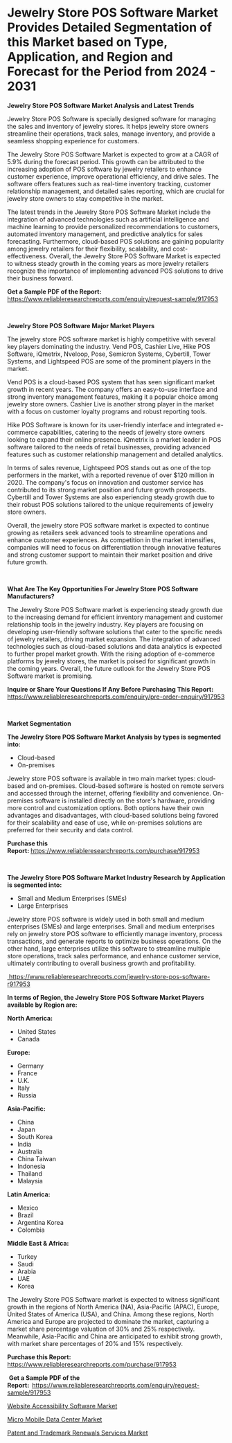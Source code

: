 <p><h1>Jewelry Store POS Software Market Provides Detailed Segmentation of this Market based on Type, Application, and Region and Forecast for the Period from 2024 - 2031</h1></p><p><strong>Jewelry Store POS Software Market Analysis and Latest Trends</strong></p>
<p><p>Jewelry Store POS Software is specially designed software for managing the sales and inventory of jewelry stores. It helps jewelry store owners streamline their operations, track sales, manage inventory, and provide a seamless shopping experience for customers.</p><p>The Jewelry Store POS Software Market is expected to grow at a CAGR of 5.9% during the forecast period. This growth can be attributed to the increasing adoption of POS software by jewelry retailers to enhance customer experience, improve operational efficiency, and drive sales. The software offers features such as real-time inventory tracking, customer relationship management, and detailed sales reporting, which are crucial for jewelry store owners to stay competitive in the market.</p><p>The latest trends in the Jewelry Store POS Software Market include the integration of advanced technologies such as artificial intelligence and machine learning to provide personalized recommendations to customers, automated inventory management, and predictive analytics for sales forecasting. Furthermore, cloud-based POS solutions are gaining popularity among jewelry retailers for their flexibility, scalability, and cost-effectiveness. Overall, the Jewelry Store POS Software Market is expected to witness steady growth in the coming years as more jewelry retailers recognize the importance of implementing advanced POS solutions to drive their business forward.</p></p>
<p><strong>Get a Sample PDF of the Report:&nbsp;</strong> <a href="https://www.reliableresearchreports.com/enquiry/request-sample/917953">https://www.reliableresearchreports.com/enquiry/request-sample/917953</a></p>
<p>&nbsp;</p>
<p><strong>Jewelry Store POS Software Major Market Players</strong></p>
<p><p>The jewelry store POS software market is highly competitive with several key players dominating the industry. Vend POS, Cashier Live, Hike POS Software, iQmetrix, Nveloop, Pose, Semicron Systems, Cybertill, Tower Systems, and Lightspeed POS are some of the prominent players in the market.</p><p>Vend POS is a cloud-based POS system that has seen significant market growth in recent years. The company offers an easy-to-use interface and strong inventory management features, making it a popular choice among jewelry store owners. Cashier Live is another strong player in the market with a focus on customer loyalty programs and robust reporting tools.</p><p>Hike POS Software is known for its user-friendly interface and integrated e-commerce capabilities, catering to the needs of jewelry store owners looking to expand their online presence. iQmetrix is a market leader in POS software tailored to the needs of retail businesses, providing advanced features such as customer relationship management and detailed analytics.</p><p>In terms of sales revenue, Lightspeed POS stands out as one of the top performers in the market, with a reported revenue of over $120 million in 2020. The company's focus on innovation and customer service has contributed to its strong market position and future growth prospects. Cybertill and Tower Systems are also experiencing steady growth due to their robust POS solutions tailored to the unique requirements of jewelry store owners.</p><p>Overall, the jewelry store POS software market is expected to continue growing as retailers seek advanced tools to streamline operations and enhance customer experiences. As competition in the market intensifies, companies will need to focus on differentiation through innovative features and strong customer support to maintain their market position and drive future growth.</p></p>
<p>&nbsp;</p>
<p><strong>What Are The Key Opportunities For Jewelry Store POS Software Manufacturers?</strong></p>
<p><p>The Jewelry Store POS Software market is experiencing steady growth due to the increasing demand for efficient inventory management and customer relationship tools in the jewelry industry. Key players are focusing on developing user-friendly software solutions that cater to the specific needs of jewelry retailers, driving market expansion. The integration of advanced technologies such as cloud-based solutions and data analytics is expected to further propel market growth. With the rising adoption of e-commerce platforms by jewelry stores, the market is poised for significant growth in the coming years. Overall, the future outlook for the Jewelry Store POS Software market is promising.</p></p>
<p><strong>Inquire or Share Your Questions If Any Before Purchasing This Report:</strong> <a href="https://www.reliableresearchreports.com/enquiry/pre-order-enquiry/917953">https://www.reliableresearchreports.com/enquiry/pre-order-enquiry/917953</a></p>
<p>&nbsp;</p>
<p><strong>Market Segmentation</strong></p>
<p><strong>The Jewelry Store POS Software Market Analysis by types is segmented into:</strong></p>
<p><ul><li>Cloud-based</li><li>On-premises</li></ul></p>
<p><p>Jewelry store POS software is available in two main market types: cloud-based and on-premises. Cloud-based software is hosted on remote servers and accessed through the internet, offering flexibility and convenience. On-premises software is installed directly on the store's hardware, providing more control and customization options. Both options have their own advantages and disadvantages, with cloud-based solutions being favored for their scalability and ease of use, while on-premises solutions are preferred for their security and data control.</p></p>
<p><strong>Purchase this Report:&nbsp;</strong><a href="https://www.reliableresearchreports.com/purchase/917953">https://www.reliableresearchreports.com/purchase/917953</a></p>
<p>&nbsp;</p>
<p><strong>The Jewelry Store POS Software Market Industry Research by Application is segmented into:</strong></p>
<p><ul><li>Small and Medium Enterprises (SMEs)</li><li>Large Enterprises</li></ul></p>
<p><p>Jewelry store POS software is widely used in both small and medium enterprises (SMEs) and large enterprises. Small and medium enterprises rely on jewelry store POS software to efficiently manage inventory, process transactions, and generate reports to optimize business operations. On the other hand, large enterprises utilize this software to streamline multiple store operations, track sales performance, and enhance customer service, ultimately contributing to overall business growth and profitability.</p></p>
<p><a href="https://www.reliableresearchreports.com/jewelry-store-pos-software-r917953">&nbsp;https://www.reliableresearchreports.com/jewelry-store-pos-software-r917953</a></p>
<p><strong>In terms of Region, the Jewelry Store POS Software Market Players available by Region are:</strong></p>
<p>
    <p> <strong> North America: </strong>
        <ul>
            <li>United States</li>
            <li>Canada</li>
        </ul>
        </p> 
    <p> <strong> Europe: </strong>
        <ul>
            <li>Germany</li>
            <li>France</li>
            <li>U.K.</li>
            <li>Italy</li>
            <li>Russia</li>
        </ul>
        </p> 
    <p> <strong> Asia-Pacific: </strong>
        <ul>
            <li>China</li>
            <li>Japan</li>
            <li>South Korea</li>
            <li>India</li>
            <li>Australia</li>
            <li>China Taiwan</li>
            <li>Indonesia</li>
            <li>Thailand</li>
            <li>Malaysia</li>
        </ul>
        </p> 
    <p> <strong> Latin America: </strong>
        <ul>
            <li>Mexico</li>
            <li>Brazil</li>
            <li>Argentina Korea</li>
            <li>Colombia</li>
        </ul>
        </p> 
    <p> <strong> Middle East & Africa: </strong>
        <ul>
            <li>Turkey</li>
            <li>Saudi</li>
            <li>Arabia</li>
            <li>UAE</li>
            <li>Korea</li>
        </ul>
    </p>
    </p>
<p><p>The Jewelry Store POS Software market is expected to witness significant growth in the regions of North America (NA), Asia-Pacific (APAC), Europe, United States of America (USA), and China. Among these regions, North America and Europe are projected to dominate the market, capturing a market share percentage valuation of 30% and 25% respectively. Meanwhile, Asia-Pacific and China are anticipated to exhibit strong growth, with market share percentages of 20% and 15% respectively.</p></p>
<p><strong>Purchase this Report: </strong><a href="https://www.reliableresearchreports.com/purchase/917953">https://www.reliableresearchreports.com/purchase/917953</a></p>
<p>&nbsp;<strong>Get a Sample PDF of the Report:&nbsp;&nbsp;</strong><a href="https://www.reliableresearchreports.com/enquiry/request-sample/917953">https://www.reliableresearchreports.com/enquiry/request-sample/917953</a></p>
<p><strong></strong></p>
<p><p><a href="https://github.com/rasaunharrison331/Market-Research-Report-List-1/blob/main/website-accessibility-software-market.md">Website Accessibility Software Market</a></p><p><a href="https://github.com/saplakhanom821/Market-Research-Report-List-1/blob/main/micro-mobile-data-center-market.md">Micro Mobile Data Center Market</a></p><p><a href="https://github.com/victoralsop8899/Market-Research-Report-List-1/blob/main/patent-and-trademark-renewals-services-market.md">Patent and Trademark Renewals Services Market</a></p></p>